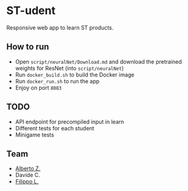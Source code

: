 # ST-udent

Responsive web app to learn ST products.

## How to run
- Open `script/neuralNet/Download.md` and download the pretrained weights for ResNet (into `script/neuralNet`)
- Run `docker_build.sh` to build the Docker image
- Run `docker_run.sh` to run the app
- Enjoy on port `8083`

## TODO
- API endpoint for precompiled input in learn
- Different tests for each student
- Minigame tests

## Team
- [Alberto Z.](https://www.linkedin.com/in/alberto-zurini/)
- Davide C.
- [Filippo L.](https://www.linkedin.com/in/filippo-lenisa-10a058146/)
